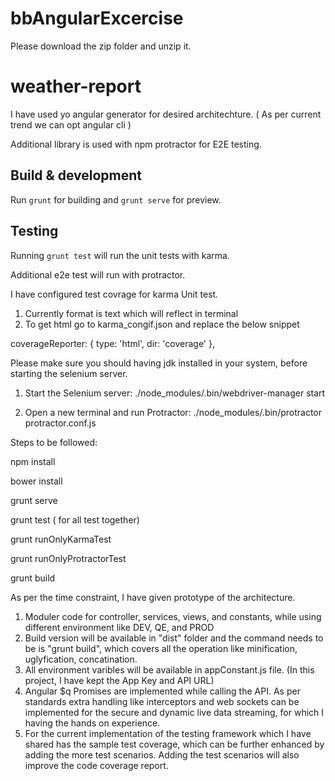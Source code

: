 # bbAngularExcercise

Please download the zip folder and unzip it.

# weather-report

I have used yo angular generator for desired architechture. ( As per current trend we can opt angular cli )

Additional library is used with npm protractor for E2E testing. 
 

## Build & development

Run `grunt` for building and `grunt serve` for preview.

## Testing

Running `grunt test` will run the unit tests with karma.

Additional e2e test will run with protractor.

I have configured test covrage for karma Unit test. 
1. Currently format is text which will reflect in terminal
2. To get html go to karma_congif.json and replace the below snippet

coverageReporter: {
      type: 'html',
      dir: 'coverage'
    },

Please make sure you should having jdk installed in your system, before starting the selenium server.

1. Start the Selenium server:
./node_modules/.bin/webdriver-manager start

2. Open a new terminal and run Protractor:
./node_modules/.bin/protractor protractor.conf.js

Steps to be followed:

npm install 

bower install

grunt serve

grunt test ( for all test together)

grunt runOnlyKarmaTest

grunt runOnlyProtractorTest 

grunt build

As per the time constraint, I have given prototype of the architecture.

1. Moduler code for controller, services, views, and constants, while using different environment like DEV, QE, and PROD
2. Build version will be available in "dist" folder and the command needs to be is "grunt build", which covers all the operation like minification, uglyfication, concatination.
3. All environment varibles will be available in appConstant.js file. (In this project, I have kept the App Key and API URL)
4. Angular $q Promises are implemented while calling the API. As per standards extra handling like interceptors and web sockets can be implemented for the secure and dynamic live data streaming, for which I having the hands on experience.
5. For the current implementation of the testing framework which I have shared has the sample test coverage, which can be further enhanced by adding the more test scenarios. Adding the test scenarios will also improve the code coverage report.

